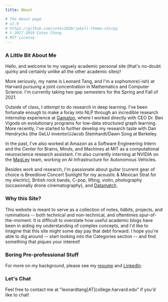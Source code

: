 ```yaml
---
title: About

# The About page
# v2.0
# https://github.com/cotes2020/jekyll-theme-chirpy
# © 2017-2019 Cotes Chung
# MIT License
---
```


### **A Little Bit About Me**

Hello, and welcome to my vaguely academic personal site (that's no-doubt quirky and certainly unlike all the other academic sites)!

More seriously, my name is Leonard Tang, and I'm a sophomore(-ish) at Harvard pursuing a joint concentration in Mathematics and Computer Science. I'm currently taking two gap semesters for the Spring and Fall of 2021.

Outside of class, I *attempt* to do research in deep learning. I've been fortunate enough to make a foray into NLP through an incredible research internship experience at [Gamalon](https://gamalon.com/), where I worked directly with CEO Dr. Ben Vigoda on evolutionary programs for low-data structured graph learning. More recently, I've started to further develop my research taste with Dan Hendrycks (the GeLU inventor)/Jacob Steinhardt/Dawn Song at Berkeley.

In the past, I've also worked at Amazon as a Software Engineering Intern and the Center for Brains, Minds, and Machines at MIT as a computational neuroscience research assistant. I'm also currently interning at NVIDIA on the [MagLev](https://blogs.nvidia.com/blog/2018/09/13/how-maglev-speeds-autonomous-vehicles-to-superhuman-levels-of-safety/) team, working on AI Infrastructure for Autonomous Vehicles.

Besides work and research, I'm passionate about guitar (current gear of choice is Breedlove Concert Sunlight for my acoustic & Mexican Strat for my electric), British rock bands, C-pop, lifting, violin, photography (occasionally drone cinematography), and [Datamatch](https://datamatch.me/). 

### **Why this Site?**

This website is meant to serve as a collection of notes, tidbits, projects, and ruminations -- both technical and non-technical, and oftentimes spur-of-the-moment. It is difficult to overstate how useful academic blogs have been in aiding my understanding of complex concepts, and I'd like to imagine that this site might some day pay that debt forward. I hope you're able to dig around -- start looking into the Categories section -- and find something that piques your interest!

### **Boring Pre-professional Stuff**

For more on my background, please see my [resume](../../assets/Leonard-Tang-Resume-vF.pdf) and [LinkedIn](https://www.linkedin.com/in/leonard-tang/).

### **Let's Chat**

Feel free to contact me at "leonardtang[AT]college.harvard.edu" if you'd like to chat!

